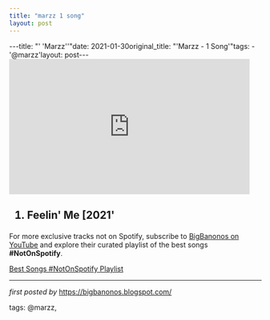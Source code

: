 ```yaml
---
title: "marzz 1 song"
layout: post
---
```

---title: "' 'Marzz''"date: 2021-01-30original_title: "'Marzz - 1 Song'"tags:  - '@marzz'layout: post---<iframe frameborder="0" height="270" src="https://youtube.com/embed/eSt_FCD0uZc" width="480"></iframe><h2><ol><li>Feelin' Me [2021'</li></ol></h2><!--Subscribe and Playlist Links--><div>    <p>For more exclusive tracks not on Spotify, subscribe to <a href="https://www.youtube.com/@BigBanonos" target="_blank">BigBanonos on YouTube</a> and explore their curated playlist of the best songs <strong>#NotOnSpotify</strong>.</p>    <p><a href="https://www.youtube.com/playlist?list=PLtuNtuTatqI0kFahUCbtbfenC_ET5O_tr" target="_blank">Best Songs #NotOnSpotify Playlist<br /></a></p></div><hr /><p><em>first posted by</em> <a href="https://bigbanonos.blogspot.com/" rel="noopener" target="_new">https://bigbanonos.blogspot.com/</a></p><p>tags: @marzz,</p>